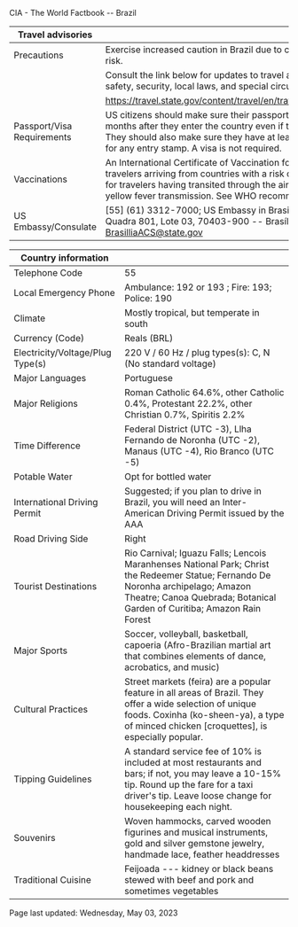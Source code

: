CIA - The World Factbook -- Brazil

| Travel advisories | |
| --- | --- |
| Precautions | Exercise increased caution in Brazil due to crime. Some areas have increased risk. |
| | Consult the link below for updates to travel advisories and statements on safety, security, local laws, and special circumstances in this country. |
| | <https://travel.state.gov/content/travel/en/traveladvisories/traveladvisories.html> |
| Passport/Visa Requirements | US citizens should make sure their passport will not expire for at least 6 months after they enter the country even if they do not intend to stay that long. They should also make sure they have at least 1 blank page in their passport for any entry stamp. A visa is not required. |
| Vaccinations | An International Certificate of Vaccination for yellow fever is required for travelers arriving from countries with a risk of yellow fever transmission and for travelers having transited through the airport of a country with risk of yellow fever transmission. See WHO recommendations.  <http://www.who.int/> |
| US Embassy/Consulate | [55] (61) 3312-7000; US Embassy in Brasilia, SES -- Av. das Nações, Quadra 801, Lote 03, 70403-900 -- Brasília, DF; https://br.usembassy.gov/; BrasilliaACS@state.gov |

| Country information |  |
| --- | --- |
| Telephone Code | 55 |
| Local Emergency Phone | Ambulance: 192 or 193 ; Fire: 193; Police: 190 |
| Climate | Mostly tropical, but temperate in south |
| Currency (Code) | Reals (BRL) |
| Electricity/Voltage/Plug Type(s) | 220 V / 60 Hz / plug types(s): C, N (No standard voltage) |
| Major Languages | Portuguese |
| Major Religions | Roman Catholic 64.6%, other Catholic 0.4%, Protestant 22.2%, other Christian 0.7%, Spiritis 2.2% |
| Time Difference | Federal District (UTC -3), Llha Fernando de Noronha (UTC -2), Manaus (UTC -4), Rio Branco (UTC -5) |
| Potable Water | Opt for bottled water |
| International Driving Permit | Suggested; if you plan to drive in Brazil, you will need an Inter-American Driving Permit issued by the AAA |
| Road Driving Side | Right |
| Tourist Destinations | Rio Carnival; Iguazu Falls; Lencois Maranhenses National Park; Christ the Redeemer Statue; Fernando De Noronha archipelago; Amazon Theatre; Canoa Quebrada; Botanical Garden of Curitiba; Amazon Rain Forest |
| Major Sports | Soccer, volleyball, basketball, capoeria (Afro-Brazilian martial art that combines elements of dance, acrobatics, and music) |
| Cultural Practices | Street markets (feira) are a popular feature in all areas of Brazil. They offer a wide selection of unique foods. Coxinha (ko-sheen-ya), a type of minced chicken [croquettes], is especially popular. |
| Tipping Guidelines | A standard service fee of 10% is included at most restaurants and bars; if not, you may leave a 10-15% tip. Round up the fare for a taxi driver's tip. Leave loose change for housekeeping each night. |
| Souvenirs | Woven hammocks, carved wooden figurines and musical instruments, gold and silver gemstone jewelry, handmade lace, feather headdresses |
| Traditional Cuisine | Feijoada --- kidney or black beans stewed with beef and pork and sometimes vegetables |

Page last updated: Wednesday, May 03, 2023
